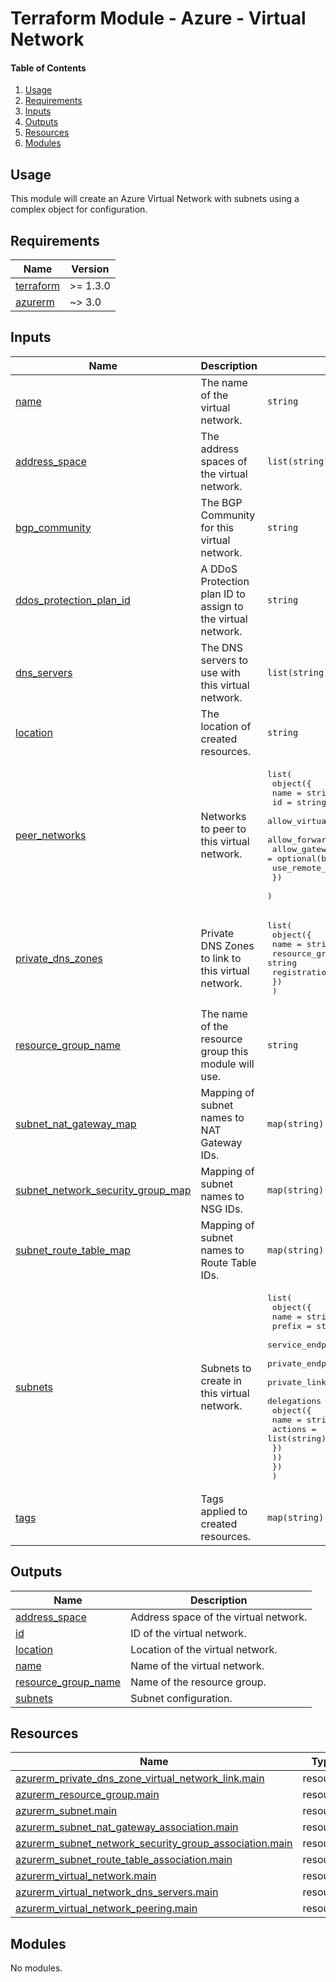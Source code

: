 # Terraform Module - Azure - Virtual Network

#### Table of Contents

1. [Usage](#usage)
2. [Requirements](#requirements)
3. [Inputs](#inputs)
4. [Outputs](#outputs)
5. [Resources](#resources)
6. [Modules](#modules)

## Usage

This module will create an Azure Virtual Network with subnets using a complex object for configuration.

<!-- BEGIN_TF_DOCS -->
## Requirements

| Name | Version |
|------|---------|
| <a name="requirement_terraform"></a> [terraform](#requirement\_terraform) | >= 1.3.0 |
| <a name="requirement_azurerm"></a> [azurerm](#requirement\_azurerm) | ~> 3.0 |

## Inputs

| Name | Description | Type | Default | Required |
|------|-------------|------|---------|:--------:|
| <a name="input_name"></a> [name](#input\_name) | The name of the virtual network. | `string` | n/a | yes |
| <a name="input_address_space"></a> [address\_space](#input\_address\_space) | The address spaces of the virtual network. | `list(string)` | <pre>[<br>  "10.0.0.0/16"<br>]</pre> | no |
| <a name="input_bgp_community"></a> [bgp\_community](#input\_bgp\_community) | The BGP Community for this virtual network. | `string` | `null` | no |
| <a name="input_ddos_protection_plan_id"></a> [ddos\_protection\_plan\_id](#input\_ddos\_protection\_plan\_id) | A DDoS Protection plan ID to assign to the virtual network. | `string` | `null` | no |
| <a name="input_dns_servers"></a> [dns\_servers](#input\_dns\_servers) | The DNS servers to use with this virtual network. | `list(string)` | `null` | no |
| <a name="input_location"></a> [location](#input\_location) | The location of created resources. | `string` | `"uksouth"` | no |
| <a name="input_peer_networks"></a> [peer\_networks](#input\_peer\_networks) | Networks to peer to this virtual network. | <pre>list(<br>    object({<br>      name                         = string<br>      id                           = string<br>      allow_virtual_network_access = optional(bool, true)<br>      allow_forwarded_traffic      = optional(bool, true)<br>      allow_gateway_transit        = optional(bool)<br>      use_remote_gateways          = optional(bool)<br>    })<br>  )</pre> | `[]` | no |
| <a name="input_private_dns_zones"></a> [private\_dns\_zones](#input\_private\_dns\_zones) | Private DNS Zones to link to this virtual network. | <pre>list(<br>    object({<br>      name                 = string<br>      resource_group_name  = string<br>      registration_enabled = optional(bool)<br>    })<br>  )</pre> | `[]` | no |
| <a name="input_resource_group_name"></a> [resource\_group\_name](#input\_resource\_group\_name) | The name of the resource group this module will use. | `string` | `null` | no |
| <a name="input_subnet_nat_gateway_map"></a> [subnet\_nat\_gateway\_map](#input\_subnet\_nat\_gateway\_map) | Mapping of subnet names to NAT Gateway IDs. | `map(string)` | `{}` | no |
| <a name="input_subnet_network_security_group_map"></a> [subnet\_network\_security\_group\_map](#input\_subnet\_network\_security\_group\_map) | Mapping of subnet names to NSG IDs. | `map(string)` | `{}` | no |
| <a name="input_subnet_route_table_map"></a> [subnet\_route\_table\_map](#input\_subnet\_route\_table\_map) | Mapping of subnet names to Route Table IDs. | `map(string)` | `{}` | no |
| <a name="input_subnets"></a> [subnets](#input\_subnets) | Subnets to create in this virtual network. | <pre>list(<br>    object({<br>      name                                          = string<br>      prefix                                        = string<br>      service_endpoints                             = optional(list(string))<br>      private_endpoint_network_policies_enabled     = optional(bool)<br>      private_link_service_network_policies_enabled = optional(bool)<br>      delegations = optional(map(<br>        object({<br>          name    = string<br>          actions = list(string)<br>        })<br>      ))<br>    })<br>  )</pre> | <pre>[<br>  {<br>    "name": "default",<br>    "prefix": "10.0.0.0/24"<br>  }<br>]</pre> | no |
| <a name="input_tags"></a> [tags](#input\_tags) | Tags applied to created resources. | `map(string)` | `null` | no |

## Outputs

| Name | Description |
|------|-------------|
| <a name="output_address_space"></a> [address\_space](#output\_address\_space) | Address space of the virtual network. |
| <a name="output_id"></a> [id](#output\_id) | ID of the virtual network. |
| <a name="output_location"></a> [location](#output\_location) | Location of the virtual network. |
| <a name="output_name"></a> [name](#output\_name) | Name of the virtual network. |
| <a name="output_resource_group_name"></a> [resource\_group\_name](#output\_resource\_group\_name) | Name of the resource group. |
| <a name="output_subnets"></a> [subnets](#output\_subnets) | Subnet configuration. |

## Resources

| Name | Type |
|------|------|
| [azurerm_private_dns_zone_virtual_network_link.main](https://registry.terraform.io/providers/hashicorp/azurerm/latest/docs/resources/private_dns_zone_virtual_network_link) | resource |
| [azurerm_resource_group.main](https://registry.terraform.io/providers/hashicorp/azurerm/latest/docs/resources/resource_group) | resource |
| [azurerm_subnet.main](https://registry.terraform.io/providers/hashicorp/azurerm/latest/docs/resources/subnet) | resource |
| [azurerm_subnet_nat_gateway_association.main](https://registry.terraform.io/providers/hashicorp/azurerm/latest/docs/resources/subnet_nat_gateway_association) | resource |
| [azurerm_subnet_network_security_group_association.main](https://registry.terraform.io/providers/hashicorp/azurerm/latest/docs/resources/subnet_network_security_group_association) | resource |
| [azurerm_subnet_route_table_association.main](https://registry.terraform.io/providers/hashicorp/azurerm/latest/docs/resources/subnet_route_table_association) | resource |
| [azurerm_virtual_network.main](https://registry.terraform.io/providers/hashicorp/azurerm/latest/docs/resources/virtual_network) | resource |
| [azurerm_virtual_network_dns_servers.main](https://registry.terraform.io/providers/hashicorp/azurerm/latest/docs/resources/virtual_network_dns_servers) | resource |
| [azurerm_virtual_network_peering.main](https://registry.terraform.io/providers/hashicorp/azurerm/latest/docs/resources/virtual_network_peering) | resource |

## Modules

No modules.
<!-- END_TF_DOCS -->
